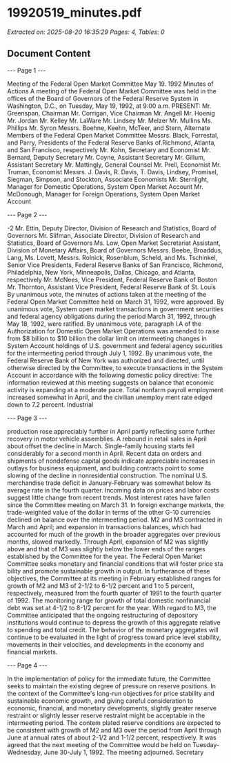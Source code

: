 # 19920519_minutes.pdf

*Extracted on: 2025-08-20 16:35:29*
*Pages: 4, Tables: 0*

## Document Content

--- Page 1 ---

Meeting of the Federal Open Market Committee
May 19. 1992
Minutes of Actions
A meeting of the Federal Open Market Committee was held in
the offices of the Board of Governors of the Federal Reserve System in
Washington, D.C., on Tuesday, May 19, 1992, at 9:00 a.m.
PRESENT: Mr. Greenspan, Chairman
Mr. Corrigan, Vice Chairman
Mr. Angell
Mr. Hoenig
Mr. Jordan
Mr. Kelley
Mr. LaWare
Mr. Lindsey
Mr. Melzer
Mr. Mullins
Ms. Phillips
Mr. Syron
Messrs. Boehne, Keehn, McTeer, and Stern, Alternate
Members of the Federal Open Market Committee
Messrs. Black, Forrestal, and Parry, Presidents of
the Federal Reserve Banks of.Richmond,
Atlanta, and San Francisco, respectively
Mr. Kohn, Secretary and Economist
Mr. Bernard, Deputy Secretary
Mr. Coyne, Assistant Secretary
Mr. Gillum, Assistant Secretary
Mr. Mattingly, General Counsel
Mr. Prell, Economist
Mr. Truman, Economist
Messrs. J. Davis, R. Davis, T. Davis, Lindsey,
Promisel, Siegman, Simpson, and Stockton,
Associate Economists
Mr. Sternlight, Manager for Domestic Operations,
System Open Market Account
Mr. McDonough, Manager for Foreign Operations,
System Open Market Account

--- Page 2 ---

-2
Mr. Ettin, Deputy Director, Division of Research
and Statistics, Board of Governors
Mr. Slifman, Associate Director, Division of
Research and Statistics, Board of Governors
Ms. Low, Open Market Secretariat Assistant,
Division of Monetary Affairs, Board of
Governors
Messrs. Beebe, Broaddus, Lang, Ms. Lovett, Messrs.
Rolnick, Rosenblum, Scheld, and Ms. Tschinkel,
Senior Vice Presidents, Federal Reserve Banks of
San Francisco, Richmond, Philadelphia, New York,
Minneapolis, Dallas, Chicago, and Atlanta,
respectively
Mr. McNees, Vice President, Federal Reserve Bank of
Boston
Mr. Thornton, Assistant Vice President, Federal Reserve
Bank of St. Louis
By unanimous vote, the minutes of actions taken at the
meeting of the Federal Open Market Committee held on March 31,
1992, were approved.
By unanimous vote, System open market transactions in
government securities and federal agency obligations during the period
March 31, 1992, through May 18, 1992, were ratified.
By unanimous vote, paragraph l.A of the Authorization for
Domestic Open Market Operations was amended to raise from $8 billion
to $10 billion the dollar limit on intermeeting changes in System
Account holdings of U.S. government and federal agency securities for
the intermeeting period through July 1, 1992.
By unanimous vote, the Federal Reserve Bank of New York was
authorized and directed, until otherwise directed by the Committee, to
execute transactions in the System Account in accordance with the
following domestic policy directive:
The information reviewed at this meeting suggests
on balance that economic activity is expanding at a
moderate pace. Total nonfarm payroll employment
increased somewhat in April, and the civilian unemploy
ment rate edged down to 7.2 percent. Industrial

--- Page 3 ---

production rose appreciably further in April partly
reflecting some further recovery in motor vehicle
assemblies. A rebound in retail sales in April about
offset the decline in March. Single-family housing
starts fell considerably for a second month in April.
Recent data on orders and shipments of nondefense
capital goods indicate appreciable increases in outlays
for business equipment, and building contracts point to
some slowing of the decline in nonresidential
construction. The nominal U.S. merchandise trade
deficit in January-February was somewhat below its
average rate in the fourth quarter. Incoming data on
prices and labor costs suggest little change from
recent trends.
Most interest rates have fallen since the
Committee meeting on March 31. In foreign exchange
markets, the trade-weighted value of the dollar in
terms of the other G-10 currencies declined on balance
over the intermeeting period.
M2 and M3 contracted in March and April; and
expansion in transactions balances, which had accounted
for much of the growth in the broader aggregates over
previous months, slowed markedly. Through April,
expansion of M2 was slightly above and that of M3 was
slightly below the lower ends of the ranges established
by the Committee for the year.
The Federal Open Market Committee seeks monetary
and financial conditions that will foster price sta
bility and promote sustainable growth in output. In
furtherance of these objectives, the Committee at its
meeting in February established ranges for growth of M2
and M3 of 2-1/2 to 6-1/2 percent and 1 to 5 percent,
respectively, measured from the fourth quarter of 1991
to the fourth quarter of 1992. The monitoring range
for growth of total domestic nonfinancial debt was set
at 4-1/2 to 8-1/2 percent for the year. With regard to
M3, the Committee anticipated that the ongoing
restructuring of depository institutions would continue
to depress the growth of this aggregate relative to
spending and total credit. The behavior of the
monetary aggregates will continue to be evaluated in
the light of progress toward price level stability,
movements in their velocities, and developments in the
economy and financial markets.

--- Page 4 ---

In the implementation of policy for the immediate
future, the Committee seeks to maintain the existing
degree of pressure on reserve positions. In the
context of the Committee's long-run objectives for
price stability and sustainable economic growth, and
giving careful consideration to economic, financial,
and monetary developments, slightly greater reserve
restraint or slightly lesser reserve restraint might be
acceptable in the intermeeting period. The contem
plated reserve conditions are expected to be consistent
with growth of M2 and M3 over the period from April
through June at annual rates of about 2-1/2 and 1-1/2
percent, respectively.
It was agreed that the next meeting of the Committee would
be held on Tuesday-Wednesday, June 30-July 1, 1992.
The meeting adjourned.
Secretary
